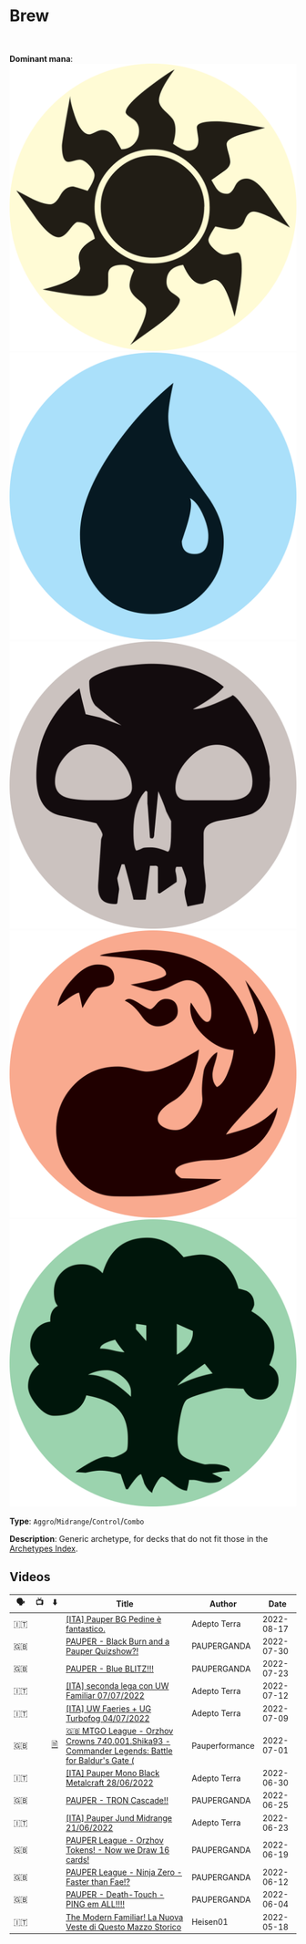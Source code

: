 <!-- This page is automatically generated by Myr: do not update it manually. -->
<!-- Changes directly applied here will be lost. -->
<!-- If you plan to update this page, please update the template at https://github.com/Pauperformance/pauperformance-bot -->
<!-- Templates can be found under pauperformance-bot/resources/templates/ -->
# Brew
<br/>


**Dominant mana**: <img src="../resources/images/mana/W.png" class="dominant-mana-icon"/> <img src="../resources/images/mana/U.png" class="dominant-mana-icon"/> <img src="../resources/images/mana/B.png" class="dominant-mana-icon"/> <img src="../resources/images/mana/R.png" class="dominant-mana-icon"/> <img src="../resources/images/mana/G.png" class="dominant-mana-icon"/>

**Type**: `Aggro`/`Midrange`/`Control`/`Combo`

**Description**: 
Generic archetype, for decks that do not fit those in the [Archetypes Index](../../pages/archetypes_index.html).










## **Videos**

| 🗣️ | 📺 | ⬇️ | Title | Author | Date |
| -- | -- | -- | ---- | ------ | ---- |
| 🇮🇹 | <i class="fa-brands fa-youtube"></i> |  | <a href="https://www.youtube.com/watch?v=IoyX5hWvAjE" target="_blank">[ITA] Pauper BG Pedine è fantastico.</a> | Adepto Terra | 2022-08-17   |
| 🇬🇧 | <i class="fa-brands fa-youtube"></i> |  | <a href="https://www.youtube.com/watch?v=dfjXBLYELcs" target="_blank">PAUPER - Black Burn and a Pauper Quizshow?!</a> | PAUPERGANDA | 2022-07-30   |
| 🇬🇧 | <i class="fa-brands fa-youtube"></i> |  | <a href="https://www.youtube.com/watch?v=A-AhrEAXqMs" target="_blank">PAUPER - Blue BLITZ!!!</a> | PAUPERGANDA | 2022-07-23   |
| 🇮🇹 | <i class="fa-brands fa-youtube"></i> |  | <a href="https://www.youtube.com/watch?v=8KAufu410jM" target="_blank">[ITA] seconda lega con UW Familiar 07/07/2022</a> | Adepto Terra | 2022-07-12   |
| 🇮🇹 | <i class="fa-brands fa-youtube"></i> |  | <a href="https://www.youtube.com/watch?v=aTi_JYogNuk" target="_blank">[ITA] UW Faeries + UG Turbofog 04/07/2022</a> | Adepto Terra | 2022-07-09   |
| 🇬🇧 | <i class="fa-brands fa-youtube"></i> | <a href="https://www.mtggoldfish.com/deck/4911470" target="_blank">🗎</a> | <a href="https://www.youtube.com/watch?v=b87JcpST6SY" target="_blank">🇬🇧 MTGO League - Orzhov Crowns 740.001.Shika93 - Commander Legends: Battle for Baldur's Gate (</a> | Pauperformance | 2022-07-01   |
| 🇮🇹 | <i class="fa-brands fa-youtube"></i> |  | <a href="https://www.youtube.com/watch?v=8q-QTPiQd4A" target="_blank">[ITA] Pauper Mono Black Metalcraft 28/06/2022</a> | Adepto Terra | 2022-06-30   |
| 🇬🇧 | <i class="fa-brands fa-youtube"></i> |  | <a href="https://www.youtube.com/watch?v=iVDSbxQ5Zyk" target="_blank">PAUPER - TRON Cascade!!</a> | PAUPERGANDA | 2022-06-25   |
| 🇮🇹 | <i class="fa-brands fa-youtube"></i> |  | <a href="https://www.youtube.com/watch?v=hbtr6Cgc9aw" target="_blank">[ITA] Pauper Jund Midrange 21/06/2022</a> | Adepto Terra | 2022-06-23   |
| 🇬🇧 | <i class="fa-brands fa-youtube"></i> |  | <a href="https://www.youtube.com/watch?v=V5oAu4HmPR0" target="_blank">PAUPER League - Orzhov Tokens! - Now we Draw 16 cards!</a> | PAUPERGANDA | 2022-06-19   |
| 🇬🇧 | <i class="fa-brands fa-youtube"></i> |  | <a href="https://www.youtube.com/watch?v=IUdql-h-A78" target="_blank">PAUPER League - Ninja Zero - Faster than Fae!?</a> | PAUPERGANDA | 2022-06-12   |
| 🇬🇧 | <i class="fa-brands fa-youtube"></i> |  | <a href="https://www.youtube.com/watch?v=7-4CYBFrS3c" target="_blank">PAUPER - Death-Touch - PING em ALL!!!!</a> | PAUPERGANDA | 2022-06-04   |
| 🇮🇹 | <i class="fa-brands fa-youtube"></i> |  | <a href="https://www.youtube.com/watch?v=nLoNjyeMqAo" target="_blank">The Modern Familiar! La Nuova Veste di Questo Mazzo Storico</a> | Heisen01 | 2022-05-18   |



